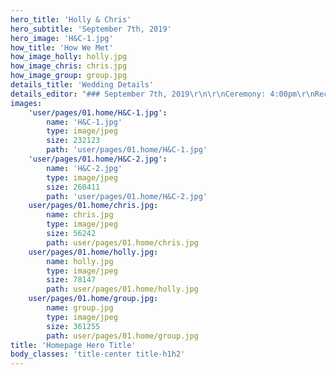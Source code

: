 ```yaml
---
hero_title: 'Holly & Chris'
hero_subtitle: 'September 7th, 2019'
hero_image: 'H&C-1.jpg'
how_title: 'How We Met'
how_image_holly: holly.jpg
how_image_chris: chris.jpg
how_image_group: group.jpg
details_title: 'Wedding Details'
details_editor: "### September 7th, 2019\r\n\r\nCeremony: 4:00pm\r\nReception: 6:00pm\r\n\r\n### The Henderson Beach Resort\r\n\r\n200 Henderson Resort Way\r\nDestin FL 32541\r\n855.741.2777"
images:
    'user/pages/01.home/H&C-1.jpg':
        name: 'H&C-1.jpg'
        type: image/jpeg
        size: 232123
        path: 'user/pages/01.home/H&C-1.jpg'
    'user/pages/01.home/H&C-2.jpg':
        name: 'H&C-2.jpg'
        type: image/jpeg
        size: 260411
        path: 'user/pages/01.home/H&C-2.jpg'
    user/pages/01.home/chris.jpg:
        name: chris.jpg
        type: image/jpeg
        size: 56242
        path: user/pages/01.home/chris.jpg
    user/pages/01.home/holly.jpg:
        name: holly.jpg
        type: image/jpeg
        size: 78147
        path: user/pages/01.home/holly.jpg
    user/pages/01.home/group.jpg:
        name: group.jpg
        type: image/jpeg
        size: 361255
        path: user/pages/01.home/group.jpg
title: 'Homepage Hero Title'
body_classes: 'title-center title-h1h2'
---
```


